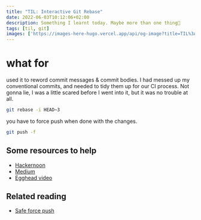 ```yaml
---
title: "TIL: Interactive Git Rebase"
date: 2022-06-03T10:12:06+02:00
description: Something I learnt today. Maybe more than one thing👾
tags: [til, git]
images: ['https://images-here-hugo.vercel.app/api/og-image?title=TIL%3A%20Interactive%20Git%20Rebase']
---
```


# what for

used it to reword commit messages & commit bodies. I had messed up my conventional commits, and needed to tidy them up for our CI process. Not gonna lie, I was a little scared before I went into it, but it was no trouble at all.

```sh
git rebase -i HEAD~3
```

you have to force push when done with the changes.

```sh
git push -f
```

## Some resources to help

- [Hackernoon](https://hackernoon.com/beginners-guide-to-interactive-rebasing-346a3f9c3a6d)
- [Medium](https://medium.com/fredwong-it/git-rebase-how-to-use-interactive-rebase-properly-34db370be995)
- [Egghead video](https://egghead.io/lessons/git-reword-a-commit-with-git-rebase)

## Related reading

- [Safe force push](https://blog.gitbutler.com/git-tips-2-new-stuff-in-git/#safe-force-pushing)
